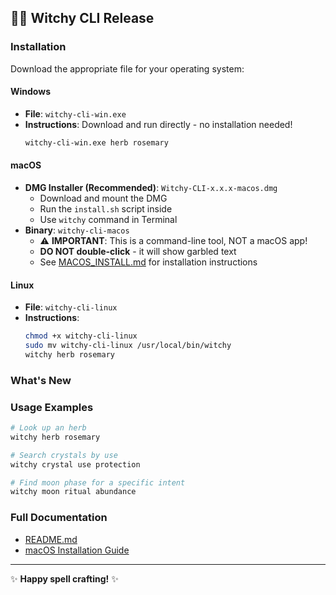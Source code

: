 ## 🧙✨ Witchy CLI Release

### Installation

Download the appropriate file for your operating system:

#### Windows

- **File**: `witchy-cli-win.exe`
- **Instructions**: Download and run directly - no installation needed!
  ```cmd
  witchy-cli-win.exe herb rosemary
  ```

#### macOS

- **DMG Installer (Recommended)**: `Witchy-CLI-x.x.x-macos.dmg`
  - Download and mount the DMG
  - Run the `install.sh` script inside
  - Use `witchy` command in Terminal
- **Binary**: `witchy-cli-macos`
  - ⚠️ **IMPORTANT**: This is a command-line tool, NOT a macOS app!
  - **DO NOT double-click** - it will show garbled text
  - See [MACOS_INSTALL.md](https://github.com/the-amber-joy/witchyLookup/blob/main/MACOS_INSTALL.md) for installation instructions

#### Linux

- **File**: `witchy-cli-linux`
- **Instructions**:
  ```bash
  chmod +x witchy-cli-linux
  sudo mv witchy-cli-linux /usr/local/bin/witchy
  witchy herb rosemary
  ```

### What's New

<!-- Add release notes here -->

### Usage Examples

```bash
# Look up an herb
witchy herb rosemary

# Search crystals by use
witchy crystal use protection

# Find moon phase for a specific intent
witchy moon ritual abundance
```

### Full Documentation

- [README.md](https://github.com/the-amber-joy/witchyLookup/blob/main/README.md)
- [macOS Installation Guide](https://github.com/the-amber-joy/witchyLookup/blob/main/MACOS_INSTALL.md)

---

✨ **Happy spell crafting!** ✨
